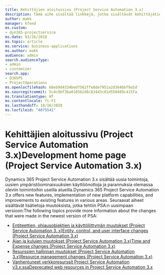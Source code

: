 ```yaml
---
title: Kehittäjien aloitussivu (Project Service Automation 3.x)
description: Tämä aihe sisältää linkkejä, jotka sisältävät kehittäjätietoja Dynamics 365 Project Service Automationin (PSA:n) versiosta 3.x.
author: makk
manager: kfend
ms.custom:
- dyn365-projectservice
ms.date: 03/26/2019
ms.topic: article
ms.service: business-applications
ms.author: makk
audience: admin
search.audienceType:
- admin
- customizer
search.app:
- D365PS
- ProjectOperations
ms.openlocfilehash: 68eb9d4334bed7562ffe0de7951a2d364bbf9a5d
ms.sourcegitcommit: 5c4c9bf3ba018562d6cb3443c01d550489c415fa
ms.translationtype: HT
ms.contentlocale: fi-FI
ms.lasthandoff: 10/16/2020
ms.locfileid: "4075541"
---
```

# <a name="development-home-page-project-service-automation-3x"></a><span data-ttu-id="f4948-103">Kehittäjien aloitussivu (Project Service Automation 3.x)</span><span class="sxs-lookup"><span data-stu-id="f4948-103">Development home page (Project Service Automation 3.x)</span></span>

<span data-ttu-id="f4948-104">Dynamics 365 Project Service Automation 3.x sisältää uusia toimintoja, uusien ympäristöominaisuuksien käyttöönottoja ja parannuksia olemassa oleviin toimintoihin useilla alueilla.</span><span class="sxs-lookup"><span data-stu-id="f4948-104">Dynamics 365 Project Service Automation 3.x offers new features, implementation of new platform capabilities, and improvements to existing features in various areas.</span></span> <span data-ttu-id="f4948-105">Seuraavat aiheet sisältävät lisätietoja muutoksista, jotka tehtiin PSA:n uusimpaan versioon:</span><span class="sxs-lookup"><span data-stu-id="f4948-105">The following topics provide more information about the changes that were made in the newest version of PSA:</span></span>

- [<span data-ttu-id="f4948-106">Entiteettien, ohjausobjektien ja käyttöliittymän muutokset (Project Service Automation 3. x)</span><span class="sxs-lookup"><span data-stu-id="f4948-106">Entity, control, and user interface changes (Project Service Automation 3.x)</span></span>](../developer-guides/entity-changes-v3.x.md)
- [<span data-ttu-id="f4948-107">Ajan ja kulujen muutokset (Project Service Automation 3.x)</span><span class="sxs-lookup"><span data-stu-id="f4948-107">Time and Expense changes (Project Service Automation 3.x)</span></span>](../developer-guides/time-expense-changes-v3.x.md)
- [<span data-ttu-id="f4948-108">Resurssien hallinnan muutokset (Project Service Automation 3.x)</span><span class="sxs-lookup"><span data-stu-id="f4948-108">Resource management changes (Project Service Automation 3.x)</span></span>](../developer-guides/resource-management-changes-v3.x.md)
- [<span data-ttu-id="f4948-109">Vanhentuneet verkkoresurssit Project Service Automation v3.x:ssa</span><span class="sxs-lookup"><span data-stu-id="f4948-109">Deprecated web resources in Project Service Automation 3.x</span></span>](../developer-guides/web-resources-deprecated-v3.x.md)
